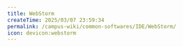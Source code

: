 ```yaml
---
title: WebStorm
createTime: 2025/03/07 23:59:34
permalink: /campus-wiki/common-softwares/IDE/WebStorm/
icon: devicon:webstorm
---
```

